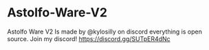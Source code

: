 # Astolfo-Ware-V2

Astolfo Ware V2 Is made by @kylosilly on discord everything is open source.
Join my discord! https://discord.gg/SUTpER4dNc
